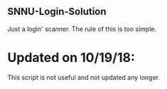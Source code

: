 ## SNNU-Login-Solution
Just a login' scanner. The rule of this is too simple.

# Updated on 10/19/18:
This script is not useful and not updated any longer.
